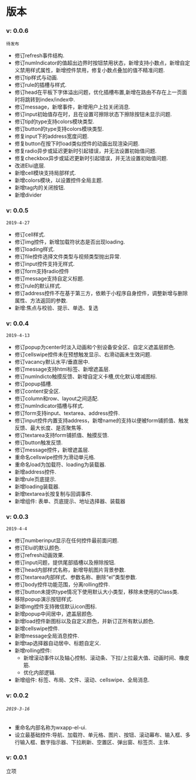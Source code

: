 # 版本

### v: 0.0.6

`待发布`

* 修订refresh事件结构.
* 修订numIndicator的值超出边界时按钮禁用状态，新增支持小数点，新增自定义禁用样式属性，新增控件禁用，修复小数点叠加的值不精准问题.
* 修订tip样式与动画.
* 修订rule的插槽与样式.
* 修订head在平板下字体溢出问题，优化插槽布置,新增在路由不存在上一页面时将跳转到index/index中.
* 修订message，新增事件，新增用户上拉关闭消息.
* 修订input初始值存在时，且在设置可擦除状态下擦除按钮未显示问题.
* 修订tip的type支持colors模块类型.
* 修订button的type支持colors模块类型.
* 修复input下的address宽度问题.
* 修复button在按下时load类似控件的动画出现渲染问题.
* 修复radio异步或延迟更新时引起错误，并无法设置初始值问题.
* 修复checkbox异步或延迟更新时引起错误，并无法设置初始值问题.
* 改进Elui底层.
* 新增cell模块支持局部样式.
* 新增colors模块，以设置控件全局主题.
* 新增tag内的关闭按钮.
* 新增divider

### v: 0.0.5

`2019-4-27`

* 修订cell样式.
* 修订img控件，新增加载符状态是否出现loading.
* 修订loading样式.
* 修订file控件选择文件类型与视频类型抛出异常.
* 修订input控件支持无样式.
* 修订form支持radio控件
* 修订message支持自定义标题.
* 修订rule的默认样式.
* 修订address控件不在基于第三方，依赖于小程序自身控件，调整新增与删除属性、方法返回的参数.
* 新增:焦点与校验、提示、单选、复选

### **v: 0.0.4**

`2019-4-13`

* 修订popup为center时淡入动画和个别设备安全区、自定义遮盖层颜色.
* 修订cellswipe控件未在预想触发显示、右滑动画未生效问题.
* 修订vacancy默认水平/垂直居中.
* 修订message支持html标签、新增遮盖层.
* 修订numlndicto触摸反馈、新增自定义卡槽,优化默认增减图标.
* 修订popup插槽.
* 修订content安全区.
* 修订column和row、layout之间适配.
* 修订numIndicator插槽与样式.
* 修订form支持input、textarea、address控件.
* 修订input控件内置支持address，新增name的支持以便被form铺抓值、触发反馈、最大长度、是否聚焦等.
* 修订textarea支持form铺抓值、触摸反馈.
* 修订button触发反馈.
* 修订message控件，新增遮盖层.
* 重命名cellswipe控件为滑动单元格.
* 重命名load为加载符、loading为装载器.
* 新增address控件.
* 新增rule页底提示.
* 新增loading装载器.
* 新增textarea长按复制与回调事件.
* 新增组件: 表单、页底提示、地址选择器、装载器

### **v: 0.0.3**

`2019-4-4`

* 修订numberinput显示在任何控件最前面问题.
* 修订Elui的默认颜色.
* 修订refresh动画效果.
* 修订input问题，提供尾部插槽以及擦除按钮.
* 修订head内部样式名称，新增导航图片背景参数.
* 修订textarea内部样式、参数名称、删除“el”类型参数.
* 修订body控件功能范围，分离rolling控件.
* 修订button未提供type情况下使用默认大小类型，移除未使用的Class类.
* 移除popup演示按钮样式.
* 新增img控件支持微信默认icon图标.
* 新增popup中间居中，遮盖层颜色.
* 新增load控件新图标以及自定义颜色，并新订正所有默认颜色.
* 新增cellswipe控件.
* 新增message全局消息控件.
* 新增tap选择器自动居中、标题自定义.
* 新增rolling控件:
  * 新增滚动事件以及轴心控制、滚动条、下拉/上拉最大值、动画时间、橡皮筋.
  * 优化内部逻辑.
* 新增组件: 标签、布局、文件、滚动、cellswipe、全局消息.

### **v: 0.0.2**

###### `2019-3-16`

* 重命名内部名称为wxapp-el-ui.
* 设立最基础控件:导航、加载符、单元格、图片、按钮、滚动幕布、输入框、多行输入框、数字指示器、下拉刷新、空置区、弹出窗、标签页、主体.

### **v: 0.0.1**

立项


